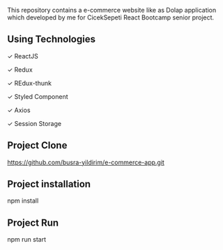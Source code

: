 
This repository contains a e-commerce website like as Dolap application which developed by me for CicekSepeti React Bootcamp senior project.

## Using Technologies

✓ ReactJS

✓ Redux

✓ REdux-thunk

✓ Styled Component

✓ Axios

✓ Session Storage

## Project Clone

https://github.com/busra-yildirim/e-commerce-app.git

## Project installation

npm install

## Project Run

npm run start
